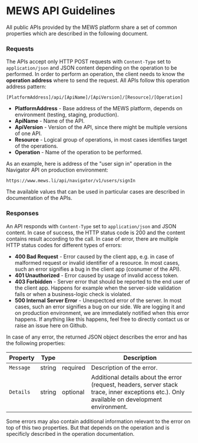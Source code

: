 # MEWS API Guidelines

All public APIs provided by the MEWS platform share a set of common properties which are described in the following document.

### Requests

The APIs accept only HTTP POST requests with `Content-Type` set to `application/json` and JSON content depending on the operation to be performed. In order to perform an operation, the client needs to know the **operation address** where to send the request. All APIs follow this operation address pattern:

```
[PlatformAddress]/api/[ApiName]/[ApiVersion]/[Resource]/[Operation]
```

- **PlatformAddress** - Base address of the MEWS platform, depends on environment (testing, staging, production).
- **ApiName** - Name of the API.
- **ApiVersion** - Version of the API, since there might be multiple versions of one API.
- **Resource** - Logical group of operations, in most cases identifies target of the operations.
- **Operation** - Name of the operation to be performed.

As an example, here is address of the "user sign in" operation in the Navigator API on production environment:

```
https://www.mews.li/api/navigator/v1/users/signIn
```

The available values that can be used in particular cases are described in documentation of the APIs.

### Responses

An API responds with `Content-Type` set to `application/json` and JSON content. In case of success, the HTTP status code is 200 and the content contains result according to the call. In case of error, there are multiple HTTP status codes for different types of errors:

- **400 Bad Request** - Error caused by the client app, e.g. in case of malformed request or invalid identifier of a resource. In most cases, such an error signifies a bug in the client app (cosnumer of the API).
- **401 Unauthorized** - Error caused by usage of invalid access token. 
- **403 Forbidden** - Server error that should be reported to the end user of the client app. Happens for example when the server-side validation fails or when a business-logic check is violated. 
- **500 Internal Server Error** - Unexpectced error of the server. In most cases, such an error signifies a bug on our side. We are logging it and on production environment, we are immediately notified when this error happens. If anything like this happens, feel free to directly contact us or raise an issue here on Github.

In case of any error, the returned JSON object describes the error and has the following properties:

| Property | Type | | Description |
| --- | --- | --- | --- |
| `Message` | string | required | Description of the error. |
| `Details` | string | optional | Additional details about the error (request, headers, server stack trace, inner exceptions etc.). Only available on development environment. |

Some errors may also contain additional information relevant to the error on top of this two properties. But that depends on the operation and is specificly described in the operation documentation.
